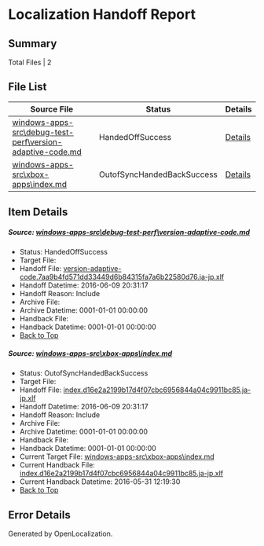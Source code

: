 # <a name='report-top'></a> Localization Handoff Report

## Summary
 Total Files | 2

## File List
 Source File | Status | Details 
 ----------- | ------ | ------- 
 [windows-apps-src\debug-test-perf\version-adaptive-code.md](https://github.com/Microsoft/windows-apps/blob/61e82f9c1fc30620f94ec7efe906d6c2e9599412/windows-apps-src/debug-test-perf/version-adaptive-code.md) | HandedOffSuccess | [Details](#28f7e261c269250e496c4c850e4fc3c8547378431984)
 [windows-apps-src\xbox-apps\index.md](https://github.com/Microsoft/windows-apps/blob/e8be88fc6a18b43fe94003fdb118bb28d1a2a367/windows-apps-src/xbox-apps/index.md) | OutofSyncHandedBackSuccess | [Details](#3ed797480e8e6435bf6358433365560ed101bdf43876)

## Item Details
##### <a name='28f7e261c269250e496c4c850e4fc3c8547378431984'></a> Source: [windows-apps-src\debug-test-perf\version-adaptive-code.md](https://github.com/Microsoft/windows-apps/blob/61e82f9c1fc30620f94ec7efe906d6c2e9599412/windows-apps-src/debug-test-perf/version-adaptive-code.md)
* Status: HandedOffSuccess
* Target File: 
* Handoff File: [version-adaptive-code.7aa9b4fd571dd33449d6b84315fa7a6b22580d76.ja-jp.xlf](https://github.com/Microsoft/WDG.handoff/blob/ce57eb7823e5faa285653021cce49c99c95c8155/ol-handoff/Microsoft/windows-apps.ja-jp/master/version-adaptive-code.7aa9b4fd571dd33449d6b84315fa7a6b22580d76.ja-jp.xlf)
* Handoff Datetime: 2016-06-09 20:31:17
* Handoff Reason: Include
* Archive File: 
* Archive Datetime: 0001-01-01 00:00:00
* Handback File: 
* Handback Datetime: 0001-01-01 00:00:00
* [Back to Top](#report-top)

##### <a name='3ed797480e8e6435bf6358433365560ed101bdf43876'></a> Source: [windows-apps-src\xbox-apps\index.md](https://github.com/Microsoft/windows-apps/blob/e8be88fc6a18b43fe94003fdb118bb28d1a2a367/windows-apps-src/xbox-apps/index.md)
* Status: OutofSyncHandedBackSuccess
* Target File: 
* Handoff File: [index.d16e2a2199b17d4f07cbc6956844a04c9911bc85.ja-jp.xlf](https://github.com/Microsoft/WDG.handoff/blob/ce57eb7823e5faa285653021cce49c99c95c8155/ol-handoff/Microsoft/windows-apps.ja-jp/master/index.d16e2a2199b17d4f07cbc6956844a04c9911bc85.ja-jp.xlf)
* Handoff Datetime: 2016-06-09 20:31:17
* Handoff Reason: Include
* Archive File: 
* Archive Datetime: 0001-01-01 00:00:00
* Handback File: 
* Handback Datetime: 0001-01-01 00:00:00
* Current Target File: [windows-apps-src\xbox-apps\index.md](https://github.com/Microsoft/windows-apps.ja-jp/blob/846e73c8aab5d5c623774cf374dd173574bd5761/windows-apps-src/xbox-apps/index.md)
* Current Handback File: [index.d16e2a2199b17d4f07cbc6956844a04c9911bc85.ja-jp.xlf](https://github.com/Microsoft/WDG.handback/blob/29e104438bce4bfab3f3d4ed4b83ff0bfb8c6870/ol-handback/Microsoft/windows-apps.ja-jp/master/index.d16e2a2199b17d4f07cbc6956844a04c9911bc85.ja-jp.xlf)
* Current Handback Datetime: 2016-05-31 12:19:30
* [Back to Top](#report-top)


## Error Details

Generated by OpenLocalization.
